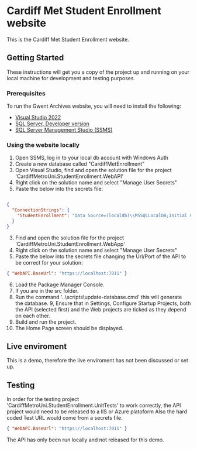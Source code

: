 # Cardiff Met Student Enrollment website

This is the Cardiff Met Student Enrollment website.

## Getting Started

These instructions will get you a copy of the project up and running on your local machine for development and testing purposes. 

### Prerequisites

To run the Gwent Archives website, you will need to install the following: 

- [Visual Studio 2022](https://visualstudio.microsoft.com/)
- [SQL Server, Developer version](https://www.microsoft.com/en-us/sql-server/sql-server-downloads)
- [SQL Server Management Studio (SSMS)](https://docs.microsoft.com/en-us/sql/ssms/download-sql-server-management-studio-ssms?view=sql-server-ver15)


### Using the website locally
1. Open SSMS, log in to your local db account with Windows Auth
2. Create a new database called "CardiffMetEnrollment"
3. Open Visual Studio, find and open the solution file for the project 'CardiffMetroUni.StudentEnrollment.WebAPI'
4. Right click on the solution name and select "Manage User Secrets"
5. Paste the below into the secrets file:
```Json

{
  "ConnectionStrings": {
    "StudentEnrollment": "Data Source=(localdb)\\MSSQLLocalDB;Initial Catalog=CardiffMetroUni.StudentEnrollment;Integrated Security=True;"
  }
}
```

3. Find and open the solution file for the project 'CardiffMetroUni.StudentEnrollment.WebApp'
4. Right click on the solution name and select "Manage User Secrets"
5. Paste the below into the secrets file changing the Url/Port of the API to be correct for your solution:
```Json
{ "WebAPI.BaseUrl": "https://localhost:7011" }
```
6. Load the Package Manager Console.
7. If you are in the src folder.
8. Run the command '..\scripts\update-database.cmd' this will generate the database.
9, Ensure that in Settings, Configure Startup Projects, both the API (selected first) and the Web projects are ticked as they depend on each other.
6. Build and run the project.
7. The Home Page screen should be displayed.


## Live enviroment 

This is a demo, therefore the live enviroment has not been discussed or set up.

## Testing


In order for the testing project 'CardiffMetroUni.StudentEnrollment.UnitTests' to work correctly, the API project would need to be released to a IIS or Azure platoform
Also the hard coded Test URL would come from a secrets file.

```Json
{ "WebAPI.BaseUrl": "https://localhost:7011" }
```

The API has only been run locally and not released for this demo.
